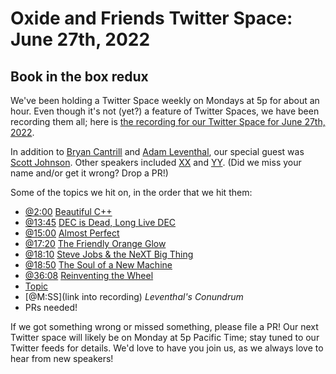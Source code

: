 # Oxide and Friends Twitter Space: June 27th, 2022

## Book in the box redux

We've been holding a Twitter Space weekly on Mondays at 5p for about an hour.
Even though it's not (yet?) a feature of Twitter Spaces, we have been
recording them all; here is
[the recording for our Twitter Space for June 27th, 2022](https://youtu.be/V85oeH4Byy0).

In addition to
[Bryan Cantrill](https://twitter.com/bcantrill) and
[Adam Leventhal](https://twitter.com/ahl),
our special guest was
[Scott Johnson](https://twitter.com/fuzzygroup). Other speakers included
[XX]()
and [YY]().
(Did we miss your name and/or get it wrong? Drop a PR!)

Some of the topics we hit on, in the order that we hit them:

- [@2:00](https://www.youtube.com/watch?v=V85oeH4Byy0&t=120s) [Beautiful C++](https://www.oreilly.com/library/view/beautiful-c-30/9780137647767/)
- [@13:45](https://www.youtube.com/watch?v=V85oeH4Byy0&t=825s) [DEC is Dead, Long Live DEC](https://www.oreilly.com/library/view/dec-is-dead/9781605094083/)
- [@15:00](https://www.youtube.com/watch?v=V85oeH4Byy0&t=900s) [Almost Perfect](https://www.goodreads.com/book/show/2091881.Almost_Perfect)
- [@17:20](https://www.youtube.com/watch?v=V85oeH4Byy0&t=1040s) [The Friendly Orange Glow](http://friendlyorangeglow.com/)
- [@18:10](https://www.youtube.com/watch?v=V85oeH4Byy0&t=1090s) [Steve Jobs & the NeXT Big Thing](https://www.goodreads.com/en/book/show/226316.Steve_Jobs_the_NeXT_Big_Thing)
- [@18:50](https://www.youtube.com/watch?v=V85oeH4Byy0&t=1130s) [The Soul of a New Machine](https://www.goodreads.com/book/show/7090.The_Soul_of_a_New_Machine)
- [@36:08](https://youtu.be/V85oeH4Byy0?t=2168) [Reinventing the Wheel](https://www.goodreads.com/book/show/93462.Reinventing_the_Wheel)
- [Topic](link)
- [@M:SS](link into recording)
  *Leventhal's Conundrum*
- PRs needed!

If we got something wrong or missed something, please file a PR!
Our next Twitter space will likely be on Monday at 5p Pacific Time; stay tuned
to our Twitter feeds for details.  We'd love to have you join us, as we
always love to hear from new speakers!

